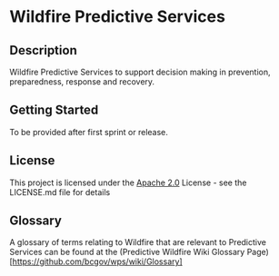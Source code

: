 # Wildfire Predictive Services

## Description

Wildfire Predictive Services to support decision making in prevention, preparedness, response and recovery.

## Getting Started

To be provided after first sprint or release.

## License

This project is licensed under the [Apache 2.0](https://www.apache.org/licenses/LICENSE-2.0) License - see the LICENSE.md file for details

## Glossary

A glossary of terms relating to Wildfire that are relevant to Predictive Services can be found at the (Predictive Wildfire Wiki Glossary Page)[https://github.com/bcgov/wps/wiki/Glossary]
